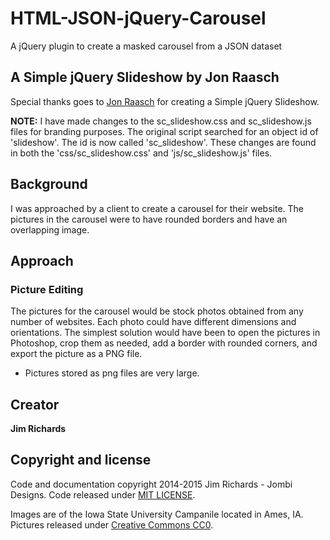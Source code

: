 # HTML-JSON-jQuery-Carousel

A jQuery plugin to create a masked carousel from a JSON dataset

## A Simple jQuery Slideshow by Jon Raasch
Special thanks goes to [Jon Raasch](http://jonraasch.com/blog/a-simple-jquery-slideshow) for creating a Simple jQuery Slideshow.

**NOTE:** I have made changes to the sc_slideshow.css and sc_slideshow.js files for branding purposes. The original script searched for an object id of 'slideshow'. The id is now called 'sc_slideshow'. These changes are found in both the 'css/sc_slideshow.css' and 'js/sc_slideshow.js' files.

## Background
I was approached by a client to create a carousel for their website. The pictures in the carousel were to have rounded borders and have an overlapping image. 

## Approach

### Picture Editing
The pictures for the carousel would be stock photos obtained from any number of websites. Each photo could have different dimensions and orientations. The simplest solution would have been to open the pictures in Photoshop, crop them as needed, add a border with rounded corners, and export the picture as a PNG file.

  * Pictures stored as png files are very large.

## Creator

**Jim Richards**

## Copyright and license

Code and documentation copyright 2014-2015 Jim Richards - Jombi Designs. Code released under [MIT LICENSE](https://github.com/JombiDotNet/HTML-JSON-jQuery-Carousel/LICENSE).

Images are of the Iowa State University Campanile located in Ames, IA. Pictures released under [Creative Commons CC0](http://creativecommons.org/publicdomain/zero/1.0/legalcode).
